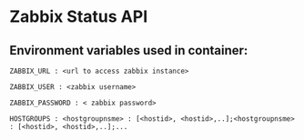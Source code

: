 # Zabbix Status API

## Environment variables used in container:

```
ZABBIX_URL : <url to access zabbix instance>

ZABBIX_USER : <zabbix username>

ZABBIX_PASSWORD : < zabbix password>

HOSTGROUPS : <hostgroupnsme> : [<hostid>, <hostid>,..];<hostgroupnsme> : [<hostid>, <hostid>,..];...
```
